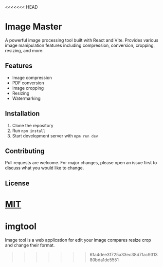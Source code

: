 <<<<<<< HEAD
# Image Master

A powerful image processing tool built with React and Vite. Provides various image manipulation features including compression, conversion, cropping, resizing, and more.

## Features
- Image compression
- PDF conversion
- Image cropping
- Resizing
- Watermarking

## Installation
1. Clone the repository
2. Run `npm install`
3. Start development server with `npm run dev`

## Contributing
Pull requests are welcome. For major changes, please open an issue first to discuss what you would like to change.

## License
[MIT](https://choosealicense.com/licenses/mit/)
=======
# imgtool
Image tool is a web application for edit your image compares resize crop and change their format.
>>>>>>> 61a4dee31725a33ec38d7fac931380bda1de5551
